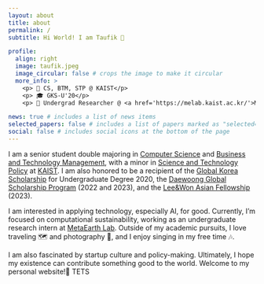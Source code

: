 ```yaml
---
layout: about
title: about
permalink: /
subtitle: Hi World! I am Taufik 🙋

profile:
  align: right
  image: taufik.jpeg
  image_circular: false # crops the image to make it circular
  more_info: >
    <p> 📝 CS, BTM, STP @ KAIST</p>
    <p> 🎓 GKS-U'20</p>
    <p> 🌱 Undergrad Researcher @ <a href='https://melab.kaist.ac.kr/'>MetaEarth Lab</a></p>

news: true # includes a list of news items
selected_papers: false # includes a list of papers marked as "selected={true}"
social: false # includes social icons at the bottom of the page
---
```


<p>I am a senior student double majoring in <a href="https://cs.kaist.ac.kr/">Computer Science</a> and <a href="https://btm.kaist.ac.kr/en/index.do">Business and Technology Management</a>, with a minor in <a href="https://stp.kaist.ac.kr/">Science and Technology Policy</a> at <a href="https://www.kaist.ac.kr/en/">KAIST</a>.  I am also honored to be a recipient of the <a href="http://niied.go.kr/user/nd35203.do">Global Korea Scholarship</a> for Undergraduate Degree 2020, the <a href="http://daewoongfoundation.or.kr/content/content2.asp?FolderName=sub02&filename=sub02_01">Daewoong Global Scholarship Program</a> (2022 and 2023), and the <a href="http://www.leewonfoundation.org/bin/minihome/neo_main758.htm?seq=9659&_aldo=154">Lee&Won Asian Fellowship</a> (2023).</p>

<p>I am interested in applying technology, especially AI, for good. Currently, I’m focused on computational sustainability, working as an undergraduate research intern at <a href='https://melab.kaist.ac.kr/'>MetaEarth Lab</a>. Outside of my academic pursuits, I love traveling 🗺️ and photography 📸, and I enjoy singing in my free time 🎶.</p>

<p>I am also fascinated by startup culture and policy-making. Ultimately, I hope my existence can contribute something good to the world. Welcome to my personal website!😬 TETS</p>

